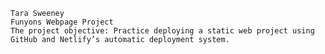 
    Tara Sweeney
    Funyons Webpage Project
    The project objective: Practice deploying a static web project using GitHub and Netlify’s automatic deployment system.

